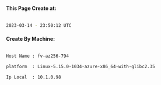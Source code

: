 
   
#### This Page Create at:

```bash

2023-03-14 - 23:50:12 UTC

```

#### Create By Machine:

```bash

Host Name : fv-az256-794

platform  : Linux-5.15.0-1034-azure-x86_64-with-glibc2.35

Ip Local  : 10.1.0.98

```

